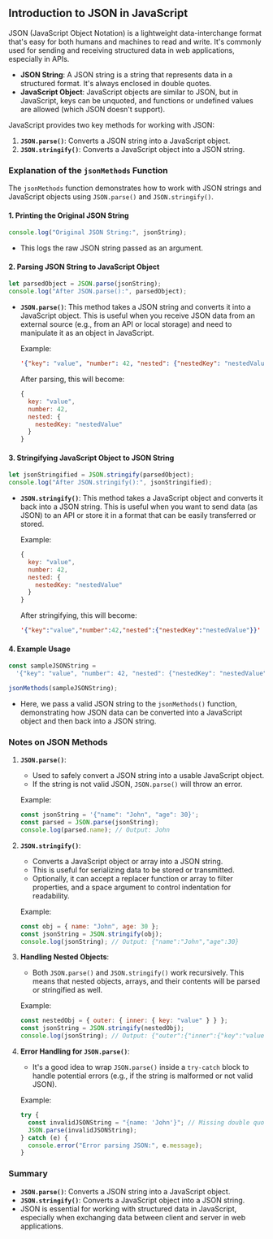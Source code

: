 ## **Introduction to JSON in JavaScript**

JSON (JavaScript Object Notation) is a lightweight data-interchange format that's easy for both humans and machines to read and write. It's commonly used for sending and receiving structured data in web applications, especially in APIs.

- **JSON String**: A JSON string is a string that represents data in a structured format. It's always enclosed in double quotes.
- **JavaScript Object**: JavaScript objects are similar to JSON, but in JavaScript, keys can be unquoted, and functions or undefined values are allowed (which JSON doesn't support).

JavaScript provides two key methods for working with JSON:
1. **`JSON.parse()`**: Converts a JSON string into a JavaScript object.
2. **`JSON.stringify()`**: Converts a JavaScript object into a JSON string.

### **Explanation of the `jsonMethods` Function**

The `jsonMethods` function demonstrates how to work with JSON strings and JavaScript objects using `JSON.parse()` and `JSON.stringify()`.

#### 1. **Printing the Original JSON String**
```javascript
console.log("Original JSON String:", jsonString);
```
- This logs the raw JSON string passed as an argument.
  
#### 2. **Parsing JSON String to JavaScript Object**
```javascript
let parsedObject = JSON.parse(jsonString);
console.log("After JSON.parse():", parsedObject);
```
- **`JSON.parse()`**: This method takes a JSON string and converts it into a JavaScript object. This is useful when you receive JSON data from an external source (e.g., from an API or local storage) and need to manipulate it as an object in JavaScript.
  
  Example:
  ```json
  '{"key": "value", "number": 42, "nested": {"nestedKey": "nestedValue"}}'
  ```
  After parsing, this will become:
  ```javascript
  {
    key: "value",
    number: 42,
    nested: {
      nestedKey: "nestedValue"
    }
  }
  ```

#### 3. **Stringifying JavaScript Object to JSON String**
```javascript
let jsonStringified = JSON.stringify(parsedObject);
console.log("After JSON.stringify():", jsonStringified);
```
- **`JSON.stringify()`**: This method takes a JavaScript object and converts it back into a JSON string. This is useful when you want to send data (as JSON) to an API or store it in a format that can be easily transferred or stored.

  Example:
  ```javascript
  {
    key: "value",
    number: 42,
    nested: {
      nestedKey: "nestedValue"
    }
  }
  ```
  After stringifying, this will become:
  ```json
  '{"key":"value","number":42,"nested":{"nestedKey":"nestedValue"}}'
  ```

#### 4. **Example Usage**
```javascript
const sampleJSONString =
  '{"key": "value", "number": 42, "nested": {"nestedKey": "nestedValue"}}';

jsonMethods(sampleJSONString);
```
- Here, we pass a valid JSON string to the `jsonMethods()` function, demonstrating how JSON data can be converted into a JavaScript object and then back into a JSON string.

### **Notes on JSON Methods**

1. **`JSON.parse()`**:
   - Used to safely convert a JSON string into a usable JavaScript object.
   - If the string is not valid JSON, `JSON.parse()` will throw an error.
   
   Example:
   ```javascript
   const jsonString = '{"name": "John", "age": 30}';
   const parsed = JSON.parse(jsonString);
   console.log(parsed.name); // Output: John
   ```

2. **`JSON.stringify()`**:
   - Converts a JavaScript object or array into a JSON string.
   - This is useful for serializing data to be stored or transmitted.
   - Optionally, it can accept a replacer function or array to filter properties, and a space argument to control indentation for readability.
   
   Example:
   ```javascript
   const obj = { name: "John", age: 30 };
   const jsonString = JSON.stringify(obj);
   console.log(jsonString); // Output: {"name":"John","age":30}
   ```

3. **Handling Nested Objects**:
   - Both `JSON.parse()` and `JSON.stringify()` work recursively. This means that nested objects, arrays, and their contents will be parsed or stringified as well.

   Example:
   ```javascript
   const nestedObj = { outer: { inner: { key: "value" } } };
   const jsonString = JSON.stringify(nestedObj);
   console.log(jsonString); // Output: {"outer":{"inner":{"key":"value"}}}
   ```

4. **Error Handling for `JSON.parse()`**:
   - It's a good idea to wrap `JSON.parse()` inside a `try-catch` block to handle potential errors (e.g., if the string is malformed or not valid JSON).
   
   Example:
   ```javascript
   try {
     const invalidJSONString = "{name: 'John'}"; // Missing double quotes
     JSON.parse(invalidJSONString);
   } catch (e) {
     console.error("Error parsing JSON:", e.message);
   }
   ```

### **Summary**
- **`JSON.parse()`**: Converts a JSON string into a JavaScript object.
- **`JSON.stringify()`**: Converts a JavaScript object into a JSON string.
- JSON is essential for working with structured data in JavaScript, especially when exchanging data between client and server in web applications.
